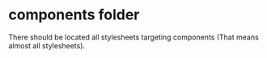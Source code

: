 # components folder
There should be located all stylesheets targeting components (That means almost all stylesheets).